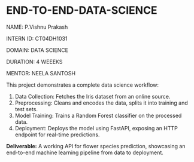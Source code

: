 # END-TO-END-DATA-SCIENCE



NAME: P.Vishnu Prakash

INTERN ID: CT04DH1031

DOMAIN: DATA SCIENCE

DURATION: 4 WEEEKS

MENTOR: NEELA SANTOSH


This project demonstrates a complete data science workflow:

1. Data Collection: Fetches the Iris dataset from an online source.
2. Preprocessing: Cleans and encodes the data, splits it into training and test sets.
3. Model Training: Trains a Random Forest classifier on the processed data.
4. Deployment: Deploys the model using FastAPI, exposing an HTTP endpoint for real-time predictions.

**Deliverable:** A working API for flower species prediction, showcasing an end-to-end machine learning pipeline from data to deployment.
